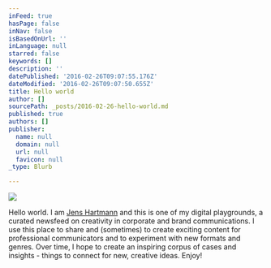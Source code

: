 ```yaml
---
inFeed: true
hasPage: false
inNav: false
isBasedOnUrl: ''
inLanguage: null
starred: false
keywords: []
description: ''
datePublished: '2016-02-26T09:07:55.176Z'
dateModified: '2016-02-26T09:07:50.655Z'
title: Hello world
author: []
sourcePath: _posts/2016-02-26-hello-world.md
published: true
authors: []
publisher:
  name: null
  domain: null
  url: null
  favicon: null
_type: Blurb

---
```

![](https://s3-us-west-2.amazonaws.com/the-grid-img/p/189e427cb9d22c940c310ab4a92749e68cf0b590.jpg)

Hello world. I am [Jens Hartmann][0] and this is one of my digital playgrounds, a curated newsfeed on creativity in corporate and brand communications. I use this place to share and (sometimes) to create exciting content for professional communicators and to experiment with new formats and genres. Over time, I hope to create an inspiring corpus of cases and insights - things to connect for new, creative ideas. Enjoy!

[0]: http://www.twitter.com/marginalien